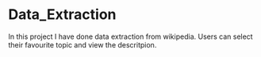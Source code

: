 # Data_Extraction
In this project I have done data extraction from wikipedia. Users can select their favourite topic and view the descritpion.
